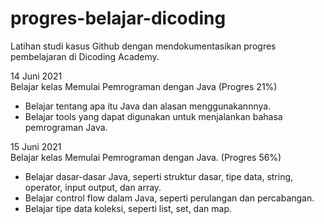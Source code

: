 # progres-belajar-dicoding
Latihan studi kasus Github dengan mendokumentasikan progres pembelajaran di Dicoding Academy.

14 Juni 2021  
Belajar kelas Memulai Pemrograman dengan Java (Progres 21%)
* Belajar tentang apa itu Java dan alasan menggunakannnya.
* Belajar tools yang dapat digunakan untuk menjalankan bahasa pemrograman Java.

15 Juni 2021  
Belajar kelas Memulai Pemrograman dengan Java. (Progres 56%)
* Belajar dasar-dasar Java, seperti struktur dasar, tipe data, string, operator, input output, dan array.
* Belajar control flow dalam Java, seperti perulangan dan percabangan.
* Belajar tipe data koleksi, seperti list, set, dan map.
